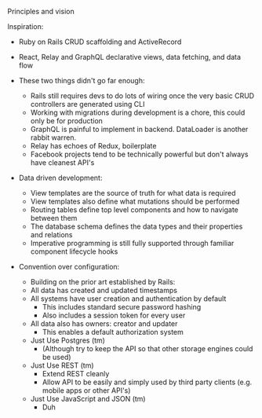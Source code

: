 Principles and vision

Inspiration:

* Ruby on Rails CRUD scaffolding and ActiveRecord
* React, Relay and GraphQL declarative views, data fetching, and data flow

* These two things didn't go far enough:
  * Rails still requires devs to do lots of wiring once the very basic CRUD controllers are generated using CLI
  * Working with migrations during development is a chore, this could only be for production
  * GraphQL is painful to implement in backend. DataLoader is another rabbit warren.
  * Relay has echoes of Redux, boilerplate
  * Facebook projects tend to be technically powerful but don't always have cleanest API's

* Data driven development:
  * View templates are the source of truth for what data is required
  * View templates also define what mutations should be performed
  * Routing tables define top level components and how to navigate between them
  * The database schema defines the data types and their properties and relations
  * Imperative programming is still fully supported through familiar component lifecycle hooks

* Convention over configuration:
  * Building on the prior art established by Rails:
  * All data has created and updated timestamps
  * All systems have user creation and authentication by default
    * This includes standard secure password hashing
    * Also includes a session token for every user
  * All data also has owners: creator and updater
    * This enables a default authorization system
  * Just Use Postgres (tm)
    * (Although try to keep the API so that other storage engines could be used)
  * Just Use REST (tm)
    * Extend REST cleanly
    * Allow API to be easily and simply used by third party clients (e.g. mobile apps or other API's)
  * Just Use JavaScript and JSON (tm)
    * Duh

